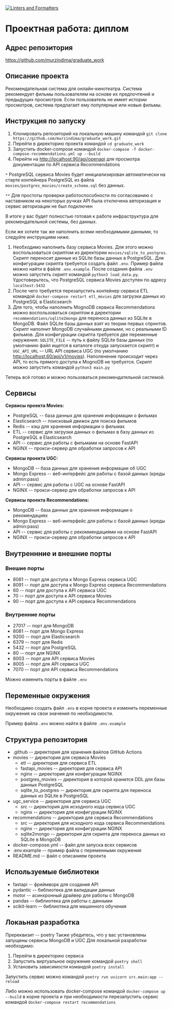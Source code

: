 [![Linters and Formatters](https://github.com/murzindima/graduate_work/actions/workflows/checks.yml/badge.svg)](https://github.com/murzindima/graduate_work/actions/workflows/checks.yml)

# Проектная работа: диплом

## Адрес репозитория

<https://github.com/murzindima/graduate_work>

## Описание проекта

Рекомендательная система для онлайн-кинотеатра. Система рекомендует фильмы пользователям на основе их предпочтений и предыдущих просмотров. Если пользователь не имеет истории просмотров, система предлагает ему популярные или новые фильмы.

## Инструкция по запуску

1. Клонировать репозиторий на локальную машину командой `git clone https://github.com/murzindima/graduate_work.git`
2. Перейти в директорию проекта командой `cd graduate_work`
3. Запустить docker-compose командой `docker-compose -f docker-compose-recommendations.yml up --build`
4. Перейти на <http://localhost:90/api/openapi> для просмотра документации по API сервиса Recommendations

`*` PostgreSQL сервиса Movies будет инициализирован автоматически на старте контейнера PostgreSQL из файла `movies/postgres_movies/create_schema.sql` без данных.

`**` Для простоты проверки работоспособности по согласованию с наставником на некоторых ручках API была отключена авторизация и сервис авторизации не был подключен

В итоге у вас будет полностью готовая к работе инфраструктура для рекомендательной системы, без данных.

Если же хотите так же наполнить всеми необходимыми данными, то следуйте инструкциям ниже.

1. Необходимо наполнить базу сервиса Movies. Для этого можно воспользоваться скриптом из директории `movies/sqlite_to_postgres`. Скрипт переносит данные из SQLite базы данных в PostgreSQL. Для конфигурации скрипта требуется создать файл `.env`. Пример файла можно найти в файле `.env.example`. После создания файла `.env` можно запустить скрипт командой `python3 load_data.py`. Удостоверьтесь, что PostgreSQL сервиса Movies доступен по адресу `localhost:5432`
2. После чего требуется перезапустить контейнер сервиса ETL командой `docker-compose restart etl_movies` для загрузки данных из PostgreSQL в Elasticsearch
3. Для того, чтобы наполнить MognoDB сервиса Recommendations можно воспользоваться скриптом в директории `recommendations/sqlite2mongo` для переноса данных из SQLite в MongoDB. Файл SQLite базы данных взят из теории первых спринтов. Скрипт наполнит MongoDB случайными данными, но с реальными ID фильмов. Для конфигурации скрипта требуется две переменные окружения: `SQLITE_FILE` -- путь к файлу SQLite базы данных (по умолчанию файл ищется в каталоге откуда запускается скрипт) и `UGC_API_URL` -- URL API сервиса UGC (по умолчанию <http://localhost:60/api/v1/movies>). Наполенение происходит через API, то есть прямого доступа к MognoDB не требуется. Cкрипт можно запустить командой `python3 main.py`

Теперь всё готово и можно пользоваться рекомендательной системой.

## Сервисы

**Сервисы проекта Movies:**

- PostgreSQL -- база данных для хранения информации о фильмах
- Elasticsearch -- поисковый движок для поиска фильмов
- Redis -- кэш для хранения информации о фильмах
- ETL -- сервис для загрузки данных о фильмах в базу данных из PostgreSQL в Elasticsearch
- API -- сервис для работы с фильмами на основе FastAPI
- NGINX -- прокси-сервер для обработки запросов к API

**Сервисы проекта UGC:**

- MongoDB -- база данных для хранения информации об UGC
- Mongo Express -- веб-интерфейс для работы с базой данных (креды admin:pass)
- API -- сервис для работы с UGC на основе FastAPI
- NGINX -- прокси-сервер для обработки запросов к API

**Сервисы проекта Recommendations:**

- MongoDB -- база данных для хранения информации о рекомендациях
- Mongo Express -- веб-интерфейс для работы с базой данных (креды admin:pass)
- API -- сервис для работы с рекоммендациями на основе FastAPI
- NGINX -- прокси-сервер для обработки запросов к API

## Внутреннние и внешние порты

### Внешие порты

- 8081 -- порт для доступа к Mongo Express сервиса UGC
- 8091 -- порт для доступа к Mongo Express сервиса Recommendations
- 60 -- порт для доступа к API сервиса UGC
- 70 -- порт для доступа к API сервиса Movies
- 90 -- порт для доступа к API сервиса Recommendations

### Внутренние порты

- 27017 -- порт для MongoDB
- 8081 -- порт для Mongo Express
- 9200 -- порт для Elasticsearch
- 6379 -- порт для Redis
- 5432 -- порт для PostgreSQL
- 80 -- порт для NGINX
- 8003 -- порт для API сервиса Movies
- 8005 -- порт для API сервиса UGC
- 7070 -- порт для API сервиса Recommendations

Можно изменить порты в файле `.env`

## Переменные окружения

Необходимо создать файл `.env` в корне проекта и изменить переменные окружения на свои значения по необходимости.

Пример файла `.env` можно найти в файле `.env.example`

## Структура репозитория

- .github -- директория для хранения файлов GitHub Actions
- movies -- директория для сервиса Movies
  - etl -- директория для сервиса ETL
  - fastapi_movies -- директория для сервиса API
  - nginx -- директория для конфигурации NGINX
  - postgres_movies -- директория в которой хранится DDL для базы данных PostgreSQL
  - sqlite_to_postgres -- директория для скрипта для переноса данных из SQLite в PostgreSQL
- ugc_service -- директория для сервиса UGC
  - src -- директория для исходного кода сервиса UGC
  - nginx -- директория для конфигурации NGINX
- recommendations -- директория для сервиса Recommendations
  - src -- директория для исходного кода сервиса Recommendations
  - nginx -- директория для конфигурации NGINX
  - sqlite2mongo -- директория для скрипта для переноса данных из SQLite в MongoDB
- docker-compose.yml -- файл для запуска всех сервисов
- .env.example -- пример файла с переменными окружения
- README.md -- файл с описанием проекта

## Используемые библиотеки

- fastapi -- фреймворк для создания API
- pydantic -- библиотека для валидации данных
- motor -- асинхронный драйвер для работы с MongoDB
- pandas -- библиотека для работы с данными
- scikit-learn -- библиотека для машинного обучения

## Локаьная разработка

Пререквизит -- poetry
Также убедитесь, что у вас установлены запущены сервисы MongoDB и UGC
Для локальной разработки необходимо:

1. Перейти в директорию сервиса
2. Запустить виртуальное окружение командой `poetry shell`
3. Установить зависимости командой `poetry install`

Запустить сервис можно командой `poetry run uvicorn src.main:app --reload`

Либо можно использовать docker-compose командой `docker-compose up --build` в корне проекта и при необходимости перезапустить сервис командой `docker-compose restart recommendations`

